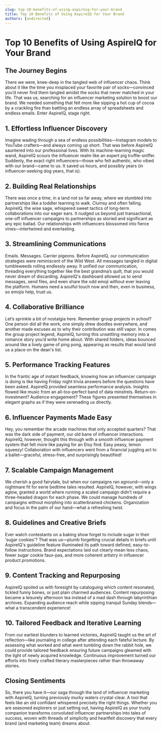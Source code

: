 ```yaml
---
slug: top-10-benefits-of-using-aspireiq-for-your-brand
title: Top 10 Benefits of Using AspireIQ for Your Brand
authors: [undirected]
---
```



# Top 10 Benefits of Using AspireIQ for Your Brand

## The Journey Begins

There we were, knee-deep in the tangled web of influencer chaos. Think about it like the time you misplaced your favorite pair of socks—convinced you’d never find them tangled amidst the socks that never matched in your life. That was us, searching for an influencer marketing solution to boost our brand. We needed something that felt more like sipping a hot cup of cocoa by a crackling fire than battling an endless array of spreadsheets and endless emails. Enter AspireIQ, stage right.

## 1. Effortless Influencer Discovery

Imagine wading through a sea of endless possibilities—Instagram models to YouTube crafters—and always coming up short. That was before AspireIQ sauntered into our professional lives. With its machine-learning magic wand, AspireIQ scours the influencer realm like an expert pig truffle-sniffer. Suddenly, the exact right influencers—those who felt authentic, who vibed with our brand—came to us. It saved us hours, and possibly years (in influencer-seeking dog years, that is). 

## 2. Building Real Relationships

There was once a time, in a land not so far away, where we stumbled into partnerships like a toddler learning to walk. Clumsy and often falling. AspireIQ, the wise sage, whispered sweet tactics of long-term collaborations into our eager ears. It nudged us beyond just transactional, one-off influencer campaigns to partnerships as storied and significant as any epic ballad. Our relationships with influencers blossomed into fierce vines—intertwined and everlasting.

## 3. Streamlining Communications

Emails. Messages. Carrier pigeons. Before AspireIQ, our communication strategies were reminiscent of the Wild West. All messages tangled in digital tumbleweeds rolling endlessly away. It unified our communication, threading everything together like the best grandma’s quilt, that you would never dream of discarding. AspireIQ's dashboard allowed us to send messages, send files, and even share the odd emoji without ever leaving the platform. Humans need a soulful touch now and then, even in business, so emojis help, trust us.

## 4. Collaborative Brilliance

Let’s sprinkle a bit of nostalgia here. Remember group projects in school? One person did all the work, one simply drew doodles everywhere, and another made excuses as to why their contribution was still vapor. In comes the group project legend, AspireIQ, turning this unsettling memory into a romance story you’d write home about. With shared folders, ideas bounced around like a lively game of ping pong, appearing as results that would land us a place on the dean's list.

## 5. Performance Tracking Features

In the frantic age of instant feedback, knowing how an influencer campaign is doing is like having Friday night trivia answers before the questions have been asked. AspireIQ provided seamless performance analysis. Insights flowed like music from an all-too-perfect band of data minstrels. Return-on-investment? Audience engagement? These figures presented themselves in elegant graphs as if they were serenading us directly.

## 6. Influencer Payments Made Easy

Hey, you remember the arcade machines that only accepted quarters? That was the dark side of payment, our old bane of influencer interactions. AspireIQ, however, thought this through with a smooth influencer payment system that felt more like paying for an Etsy find. Easy peasy, lemon squeezy! Collaboration with influencers went from a financial juggling act to a ballet—graceful, stress-free, and surprisingly beautified!

## 7. Scalable Campaign Management

We cherish a good fairytale, but when our campaigns ran aground—only a nightmare fit for eerie bedtime tales resulted. AspireIQ, however, with wings aglow, granted a world where running a scaled campaign didn’t require a three-headed dragon for each phase. We could manage hundreds of campaigns without morphing into scatterbrained chickens. Organization and focus in the palm of our hand—what a refreshing twist.

## 8. Guidelines and Creative Briefs

Ever watch contestants on a baking show forget to include sugar in their ‘sugar cookies'? That was us—plumb forgetting crucial details in briefs until AspireIQ's guideline feature illuminated its path toward defined, easy-to-follow instructions. Brand expectations laid out clearly mean less chaos, fewer sugar cookie faux-pas, and more coherent artistry in influencer product promotions.

## 9. Content Tracking and Repurposing

AspireIQ spoiled us with foresight by cataloguing which content resonated, tickled funny bones, or just plain charmed audiences. Content repurposing became a leisurely afternoon tea instead of a mad dash through labyrinthian archives. Expanding audience reach while sipping tranquil Sunday blends— what a transcendent experience!

## 10. Tailored Feedback and Iterative Learning

From our earliest blunders to learned victories, AspireIQ taught us the art of reflection—like journaling in college after attending each fateful lecture. By assessing what worked and what went tumbling down the rabbit hole, we could provide tailored feedback ensuring future campaigns gleamed with the light of newly acquired knowledge. Continuous improvement turned our efforts into finely crafted literary masterpieces rather than throwaway stories.

## Closing Sentiments

So, there you have it—our saga through the land of influencer marketing with AspireIQ, turning previously murky waters crystal-clear. A tool that feels like an old confidant whispered precisely the right things. Whether you are seasoned explorers or just setting out, having AspireIQ as your trusty companion transforms convoluted influencer partnerships into tales of success, woven with threads of simplicity and heartfelt discovery that every brand (and marketing team) dreams about.